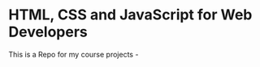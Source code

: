 <h1> HTML, CSS and JavaScript for Web Developers </h1>

<p> This is a Repo for my course projects -  </p>

